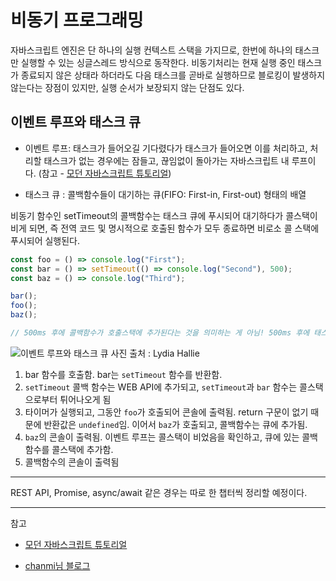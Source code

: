 # 비동기 프로그래밍

자바스크립트 엔진은 단 하나의 실행 컨텍스트 스택을 가지므로, 한번에 하나의 태스크만 실행할 수 있는 싱글스레드 방식으로 동작한다. 비동기처리는 현재 실행 중인 태스크가 종료되지 않은 상태라 하더라도 다음 태스크를 곧바로 실행하므로 블로킹이 발생하지 않는다는 장점이 있지만, 실행 순서가 보장되지 않는 단점도 있다.

## 이벤트 루프와 태스크 큐

- 이벤트 루프:  태스크가 들어오길 기다렸다가 태스크가 들어오면 이를 처리하고, 처리할 태스크가 없는 경우에는 잠들고, 끊임없이 돌아가는 자바스크립트 내 루프이다. (참고 - [모던 자바스크립트 튜토리얼](https://ko.javascript.info/event-loop))

- 태스크 큐 : 콜백함수들이 대기하는 큐(FIFO: First-in, First-out) 형태의 배열

비동기 함수인 setTimeout의 콜백함수는 태스크 큐에 푸시되어 대기하다가 콜스택이 비게 되면, 즉 전역 코드 및 명시적으로 호출된 함수가 모두 종료하면 비로소 콜 스택에 푸시되어 실행된다.


```javascript
const foo = () => console.log("First");
const bar = () => setTimeout(() => console.log("Second"), 500);
const baz = () => console.log("Third");

bar();
foo();
baz();

// 500ms 후에 콜백함수가 호출스택에 추가된다는 것을 의미하는 게 아님! 500ms 후에 태스크 큐에 추가됨.
```

![이벤트 루프와 태스크 큐](https://res.cloudinary.com/practicaldev/image/fetch/s--dhjH4Wt---/c_limit%2Cf_auto%2Cfl_progressive%2Cq_66%2Cw_800/https://devtolydiahallie.s3-us-west-1.amazonaws.com/gif14.1.gif)
사진 출처 : Lydia Hallie

1. bar 함수를 호출함. bar는 `setTimeout` 함수를 반환함.
2. `setTimeout` 콜백 함수는 WEB API에 추가되고, `setTimeout`과 `bar` 함수는 콜스택으로부터 튀어나오게 됨
3. 타이머가 실행되고, 그동안 `foo`가 호출되어 콘솔에 출력됨. return 구문이 없기 때문에 반환값은 `undefined`임. 이어서 `baz`가 호출되고, 콜백함수는 큐에 추가됨.
4. `baz`의 콘솔이 출력됨. 이벤트 루프는 콜스택이 비었음을 확인하고, 큐에 있는 콜백함수를 콜스택에 추가함.
5. 콜백함수의 콘솔이 출력됨

---

REST API, Promise, async/await 같은 경우는 따로 한 챕터씩 정리할 예정이다.

---
참고

- [모던 자바스크립트 튜토리얼](https://ko.javascript.info/event-loop)

- [chanmi님 블로그](https://chanmi-lee.github.io/articles/2020-06/JavaScript-Visualized-Event-Loop)
